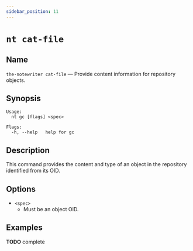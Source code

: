 ```yaml
---
sidebar_position: 11
---
```


# `nt cat-file`

## Name

`the-notewriter cat-file` — Provide content information for repository objects.

## Synopsis

```
Usage:
  nt gc [flags] <spec>

Flags:
  -h, --help   help for gc
```

## Description

This command provides the content and type of an object in the repository identified from its OID.


## Options

* `<spec>`
  * Must be an object OID.

## Examples

**TODO** complete
